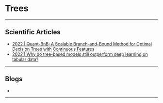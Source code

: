 # Trees
***

## Scientific Articles
- [2022 | Quant-BnB: A Scalable Branch-and-Bound Method for Optimal Decision Trees with Continuous Features](https://arxiv.org/pdf/2206.11844.pdf)
- [2022 | Why do tree-based models still outperform deep learning on tabular data?](https://arxiv.org/abs/2207.08815?utm_source=substack&utm_medium=email)
***

##  Blogs
-
***

